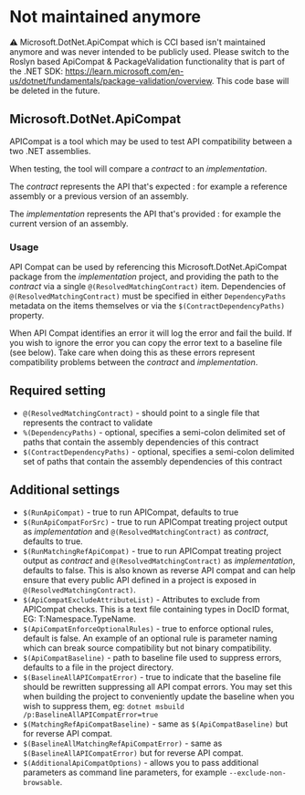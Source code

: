# Not maintained anymore

:warning: Microsoft.DotNet.ApiCompat which is CCI based isn't maintained anymore and was never intended to be publicly used. Please switch to the Roslyn based ApiCompat & PackageValidation functionality that is part of the .NET SDK: https://learn.microsoft.com/en-us/dotnet/fundamentals/package-validation/overview. This code base will be deleted in the future.

## Microsoft.DotNet.ApiCompat

APICompat is a tool which may be used to test API compatibility between a two .NET assemblies.

When testing, the tool will compare a *contract* to an *implementation*.  

The *contract* represents the API that's expected : for example a reference assembly or a previous version of an assembly.

The *implementation* represents the API that's provided : for example the current version of an assembly.

### Usage

API Compat can be used by referencing this Microsoft.DotNet.ApiCompat package from the *implementation* project, and providing the path to the *contract* via a single `@(ResolvedMatchingContract)` item.  Dependencies of `@(ResolvedMatchingContract)` must be specified in either `DependencyPaths` metadata on the items themselves or via the `$(ContractDependencyPaths)` property.

When API Compat identifies an error it will log the error and fail the build.  If you wish to ignore the error you can copy the error text to a baseline file (see below).  Take care when doing this as these errors represent compatibility problems between the *contract* and *implementation*.

## Required setting

- `@(ResolvedMatchingContract)` - should point to a single file that represents the contract to validate
- `%(DependencyPaths)` - optional, specifies a semi-colon delimited set of paths that contain the assembly dependencies of this contract
- `$(ContractDependencyPaths)` - optional, specifies a semi-colon delimited set of paths that contain the assembly dependencies of this contract

## Additional settings

- `$(RunApiCompat)` - true to run APICompat, defaults to true
- `$(RunApiCompatForSrc)` - true to run APICompat treating project output as *implementation* and `@(ResolvedMatchingContract)` as *contract*, defaults to true.
- `$(RunMatchingRefApiCompat)` - true to run APICompat treating project output as *contract* and  `@(ResolvedMatchingContract)` as *implementation*, defaults to false.  This is also known as reverse API compat and can help ensure that every public API defined in a project is exposed in `@(ResolvedMatchingContract)`.
- `$(ApiCompatExcludeAttributeList)` - Attributes to exclude from APICompat checks.  This is a text file containing types in DocID format, EG: T:Namespace.TypeName.
- `$(ApiCompatEnforceOptionalRules)` - true to enforce optional rules, default is false.  An example of an optional rule is parameter naming which can break source compatibility but not binary compatibility.
- `$(ApiCompatBaseline)` - path to baseline file used to suppress errors, defaults to a file in the project directory.
- `$(BaselineAllAPICompatError)` - true to indicate that the baseline file should be rewritten suppressing all API compat errors.  You may set this when building the project to conveniently update the baseline when you wish to suppress them, eg: `dotnet msbuild /p:BaselineAllAPICompatError=true`
- `$(MatchingRefApiCompatBaseline)` - same as `$(ApiCompatBaseline)` but for reverse API compat.
- `$(BaselineAllMatchingRefApiCompatError)` - same as `$(BaselineAllAPICompatError)` but for reverse API compat.
- `$(AdditionalApiCompatOptions)` - allows you to pass additional parameters as command line parameters, for example `--exclude-non-browsable`.

